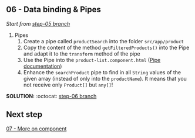 ## 06 - Data binding & Pipes

*Start from [step-05 branch](https://github.com/mazero/angular-course-app/tree/step-05)*

1. Pipes
    1. Create a pipe called `productSearch` into the folder `src/app/product`
    2. Copy the content of the method `getFilteredProducts()` into the Pipe and adapt it to the `transform` method of the pipe
    3. Use the Pipe into the `product-list.component.html` ([Pipe documentation](https://angular.io/guide/pipes#pipes))
    4. Enhance the `searchProduct` pipe to find in all `String` values of the given array (instead of only into the `productName`). It means that you not receive only `Product[]` but `any[]`!

**SOLUTION:** :octocat: [step-06 branch](https://github.com/mazero/angular-course-app/pull/7)

## Next step

[07 - More on component](./07%20-%20More%20on%20component.md)
